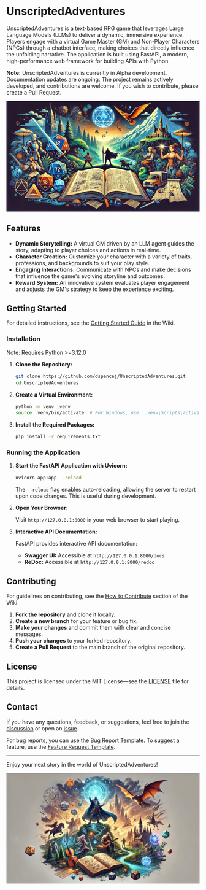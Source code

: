 
# UnscriptedAdventures

UnscriptedAdventures is a text-based RPG game that leverages Large Language Models (LLMs) to deliver a dynamic, immersive experience. Players engage with a virtual Game Master (GM) and Non-Player Characters (NPCs) through a chatbot interface, making choices that directly influence the unfolding narrative. The application is built using FastAPI, a modern, high-performance web framework for building APIs with Python.

**Note:** UnscriptedAdventures is currently in Alpha development. Documentation updates are ongoing. The project remains actively developed, and contributions are welcome. If you wish to contribute, please create a Pull Request.

![UnscriptedAdventures Preview](https://raw.githubusercontent.com/dspencej/UnscriptedAdventures/main/images/social_preview.png)

## Features

- **Dynamic Storytelling:** A virtual GM driven by an LLM agent guides the story, adapting to player choices and actions in real-time.
- **Character Creation:** Customize your character with a variety of traits, professions, and backgrounds to suit your play style.
- **Engaging Interactions:** Communicate with NPCs and make decisions that influence the game's evolving storyline and outcomes.
- **Reward System:** An innovative system evaluates player engagement and adjusts the GM's strategy to keep the experience exciting.

## Getting Started

For detailed instructions, see the [Getting Started Guide](https://github.com/dspencej/UnscriptedAdventures/wiki/Getting-Started-Guide) in the Wiki.

### Installation

Note: Requires Python >=3.12.0

1. **Clone the Repository:**

   ```bash
   git clone https://github.com/dspencej/UnscriptedAdventures.git
   cd UnscriptedAdventures
   ```

2. **Create a Virtual Environment:**

   ```bash
   python -m venv .venv
   source .venv/bin/activate  # For Windows, use `.venv\Scripts\activate`
   ```

3. **Install the Required Packages:**

   ```bash
   pip install -r requirements.txt
   ```

### Running the Application

1. **Start the FastAPI Application with Uvicorn:**

   ```bash
   uvicorn app:app --reload
   ```

   The `--reload` flag enables auto-reloading, allowing the server to restart upon code changes. This is useful during development.

2. **Open Your Browser:**

   Visit `http://127.0.0.1:8000` in your web browser to start playing.

3. **Interactive API Documentation:**

   FastAPI provides interactive API documentation:

   - **Swagger UI:** Accessible at `http://127.0.0.1:8000/docs`
   - **ReDoc:** Accessible at `http://127.0.0.1:8000/redoc`

## Contributing

For guidelines on contributing, see the [How to Contribute](https://github.com/dspencej/UnscriptedAdventures/wiki/How-to-Contribute) section of the Wiki.

1. **Fork the repository** and clone it locally.
2. **Create a new branch** for your feature or bug fix.
3. **Make your changes** and commit them with clear and concise messages.
4. **Push your changes** to your forked repository.
5. **Create a Pull Request** to the main branch of the original repository.

## License

This project is licensed under the MIT License—see the [LICENSE](LICENSE) file for details.

## Contact

If you have any questions, feedback, or suggestions, feel free to join the [discussion](https://github.com/dspencej/UnscriptedAdventures/discussions) or open an [issue](https://github.com/dspencej/UnscriptedAdventures/issues/new).

For bug reports, you can use the [Bug Report Template](https://github.com/dspencej/UnscriptedAdventures/issues/new?assignees=&labels=&template=bug_report.md&title=Bug%3A). To suggest a feature, use the [Feature Request Template](https://github.com/dspencej/UnscriptedAdventures/issues/new?assignees=&labels=&template=feature_request.md&title=Feature+Request%3A).

---

Enjoy your next story in the world of UnscriptedAdventures!

![UnscriptedAdventures Preview](https://raw.githubusercontent.com/dspencej/UnscriptedAdventures/main/images/social_preview_2.png)
